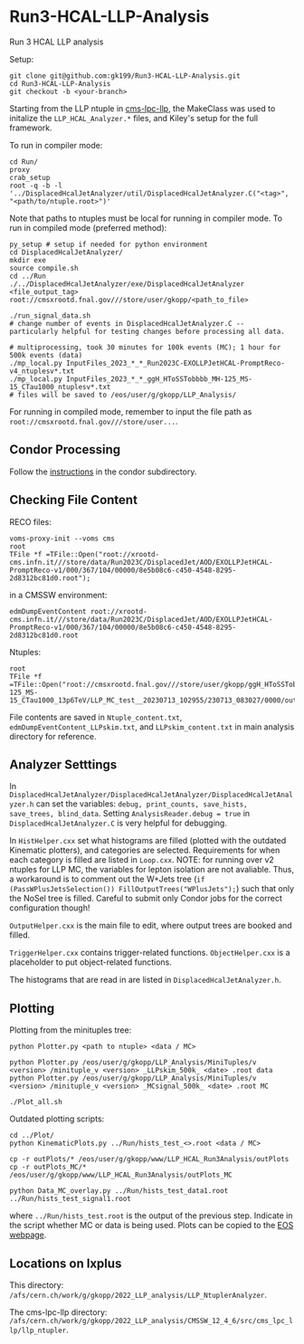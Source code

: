 # Run3-HCAL-LLP-Analysis
Run 3 HCAL LLP analysis

Setup:
```
git clone git@github.com:gk199/Run3-HCAL-LLP-Analysis.git
cd Run3-HCAL-LLP-Analysis
git checkout -b <your-branch>
```

Starting from the LLP ntuple in [cms-lpc-llp](https://github.com/cms-lpc-llp/llp_ntupler/tree/run3_GKdev_2022HCAL), the MakeClass was used to initalize the `LLP_HCAL_Analyzer.*` files, and Kiley's setup for the full framework. 

To run in compiler mode:
```
cd Run/
proxy
crab_setup
root -q -b -l '../DisplacedHcalJetAnalyzer/util/DisplacedHcalJetAnalyzer.C("<tag>", "<path/to/ntuple.root>")'
```
Note that paths to ntuples must be local for running in compiler mode. To run in compiled mode (preferred method):
```
py_setup # setup if needed for python environment 
cd DisplacedHcalJetAnalyzer/
mkdir exe
source compile.sh 
cd ../Run
./../DisplacedHcalJetAnalyzer/exe/DisplacedHcalJetAnalyzer <file_output_tag> root://cmsxrootd.fnal.gov///store/user/gkopp/<path_to_file>

./run_signal_data.sh
# change number of events in DisplacedHcalJetAnalyzer.C -- particularly helpful for testing changes before processing all data. 

# multiprocessing, took 30 minutes for 100k events (MC); 1 hour for 500k events (data)
./mp_local.py InputFiles_2023_*_*_Run2023C-EXOLLPJetHCAL-PromptReco-v4_ntuplesv*.txt
./mp_local.py InputFiles_2023_*_*_ggH_HToSSTobbbb_MH-125_MS-15_CTau1000_ntuplesv*.txt
# files will be saved to /eos/user/g/gkopp/LLP_Analysis/
```
For running in compiled mode, remember to input the file path as `root://cmsxrootd.fnal.gov///store/user...`.

## Condor Processing
Follow the [instructions](https://github.com/gk199/Run3-HCAL-LLP-Analysis/tree/main/Run/Condor) in the condor subdirectory. 

## Checking File Content
RECO files:
```
voms-proxy-init --voms cms
root
TFile *f =TFile::Open("root://xrootd-cms.infn.it///store/data/Run2023C/DisplacedJet/AOD/EXOLLPJetHCAL-PromptReco-v1/000/367/104/00000/8e5b08c6-c450-4548-8295-2d8312bc81d0.root");
```
in a CMSSW environment: 
```
edmDumpEventContent root://xrootd-cms.infn.it///store/data/Run2023C/DisplacedJet/AOD/EXOLLPJetHCAL-PromptReco-v1/000/367/104/00000/8e5b08c6-c450-4548-8295-2d8312bc81d0.root
```
Ntuples:
```
root
TFile *f =TFile::Open("root://cmsxrootd.fnal.gov///store/user/gkopp/ggH_HToSSTobbbb_MH-125_MS-15_CTau1000_13p6TeV/LLP_MC_test__20230713_102955/230713_083027/0000/output_10.root");
```
File contents are saved in `Ntuple_content.txt`, `edmDumpEventContent_LLPskim.txt`, and `LLPskim_content.txt` in main analysis directory for reference. 

## Analyzer Setttings
In `DisplacedHcalJetAnalyzer/DisplacedHcalJetAnalyzer/DisplacedHcalJetAnalyzer.h` can set the variables: `debug, print_counts, save_hists, save_trees, blind_data`. Setting `AnalysisReader.debug = true` in `DisplacedHcalJetAnalyzer.C` is very helpful for debugging. 

In `HistHelper.cxx` set what histograms are filled (plotted with the outdated Kinematic plotters), and categories are selected. Requirements for when each category is filled are listed in `Loop.cxx`. NOTE: for running over v2 ntuples for LLP MC, the variables for lepton isolation are not avaliable. Thus, a workaround is to comment out the W+Jets tree (`if (PassWPlusJetsSelection()) FillOutputTrees("WPlusJets");`) such that only the NoSel tree is filled. Careful to submit only Condor jobs for the correct configuration though! 

`OutputHelper.cxx` is the main file to edit, where output trees are booked and filled. 

`TriggerHelper.cxx` contains trigger-related functions. `ObjectHelper.cxx` is a placeholder to put object-related functions.

The histograms that are read in are listed in `DisplacedHcalJetAnalyzer.h`. 

## Plotting
Plotting from the minituples tree:
```
python Plotter.py <path to ntuple> <data / MC>

python Plotter.py /eos/user/g/gkopp/LLP_Analysis/MiniTuples/v <version> /minituple_v <version> _LLPskim_500k_ <date> .root data
python Plotter.py /eos/user/g/gkopp/LLP_Analysis/MiniTuples/v <version> /minituple_v <version> _MCsignal_500k_ <date> .root MC

./Plot_all.sh
```

Outdated plotting scripts:
```
cd ../Plot/
python KinematicPlots.py ../Run/hists_test_<>.root <data / MC>

cp -r outPlots/* /eos/user/g/gkopp/www/LLP_HCAL_Run3Analysis/outPlots
cp -r outPlots_MC/* /eos/user/g/gkopp/www/LLP_HCAL_Run3Analysis/outPlots_MC

python Data_MC_overlay.py ../Run/hists_test_data1.root ../Run/hists_test_signal1.root
```
where `../Run/hists_test.root` is the output of the previous step. Indicate in the script whether MC or data is being used. Plots can be copied to the [EOS webpage](https://gkopp.web.cern.ch/gkopp/LLP_HCAL_Run3Analysis/outPlots/).

## Locations on lxplus
This directory: `/afs/cern.ch/work/g/gkopp/2022_LLP_analysis/LLP_NtuplerAnalyzer`.

The cms-lpc-llp directory: `/afs/cern.ch/work/g/gkopp/2022_LLP_analysis/CMSSW_12_4_6/src/cms_lpc_llp/llp_ntupler`.